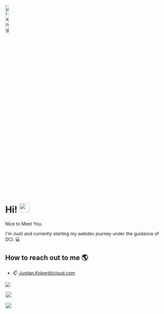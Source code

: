 <p align="left"><img width=15%" src="https://github.com/alansmathew/alansmathew/raw/master/lang.gif" alt="lang image here" /></p>

# Hi! <img src="https://media.giphy.com/media/hvRJCLFzcasrR4ia7z/giphy.gif" width="30px"> 
  Nice to Meet You.

I'm Justi and currently starting my webdev journey under the guidance of DCI. :computer:

## How to reach out to me 🌎

<p align="center">
  
  - 📫  Justian.Kober@icloud.com
 
   <a href="http://twitter.com/JustianKober">
    <img src="https://img.shields.io/twitter/follow/JustianKober?label=Twitter&logo=twitter&style=for-the-badge" />
  </a>

  <a href="https://twitter.com/JustianKober" target="_blank"><img align="center" src="https://cdn.jsdelivr.net/npm/simple-icons@3.0.1/icons/twitter.svg" alt="Justian" height="20" width="20" /></a>

  <a href="https://linkedin.com/in/justian-kober-8a1281132" target="_blank"><img align="center" src="https://cdn.jsdelivr.net/npm/simple-icons@3.0.1/icons/linkedin.svg" alt="Justian" height="20" width="20" /></a>
</p>


